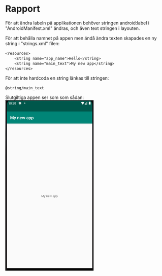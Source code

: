 
# Rapport

För att ändra labeln på applikationen behöver stringen android:label i "AndroidManifest.xml" ändras, och
även text stringen i layouten.

För att behålla namnet på appen men ändå ändra texten skapades en ny string i "strings.xml" filen:
```
<resources>
    <string name="app_name">Hello</string>
    <string name="main_text">My new app</string>
</resources>
```


För att inte hardcoda en string länkas till stringen:
```
@string/main_text
```

Slutgiltiga appen ser som som sådan:
![](updated_app.png)
